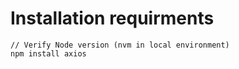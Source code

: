 # Installation requirments

```
// Verify Node version (nvm in local environment)
npm install axios
```
